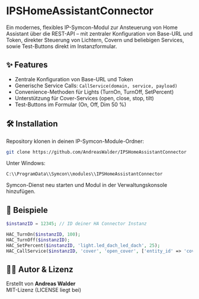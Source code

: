 # IPSHomeAssistantConnector

Ein modernes, flexibles IP-Symcon-Modul zur Ansteuerung von Home Assistant über die REST-API – mit zentraler Konfiguration von Base-URL und Token, direkter Steuerung von Lichtern, Covern und beliebigen Services, sowie Test-Buttons direkt im Instanzformular.

## ✨ Features
- Zentrale Konfiguration von Base-URL und Token
- Generische Service Calls: `CallService(domain, service, payload)`
- Convenience-Methoden für Lights (TurnOn, TurnOff, SetPercent)
- Unterstützung für Cover-Services (open, close, stop, tilt)
- Test-Buttons im Formular (On, Off, Dim 50 %)

## 🛠️ Installation
Repository klonen in deinen IP-Symcon-Module-Ordner:

```bash
git clone https://github.com/AndreasWalder/IPSHomeAssistantConnector
```

Unter Windows:
```
C:\\ProgramData\\Symcon\\modules\\IPSHomeAssistantConnector
```

Symcon-Dienst neu starten und Modul in der Verwaltungskonsole hinzufügen.

## 🚀 Beispiele
```php
$instanzID = 12345; // ID deiner HA Connector Instanz

HAC_TurnOn($instanzID, 100);
HAC_TurnOff($instanzID);
HAC_SetPercent($instanzID, 'light.led_dach_led_dach', 25);
HAC_CallService($instanzID, 'cover', 'open_cover', ['entity_id' => 'cover.vorhang_vorne']);
```

## 🧑‍💻 Autor & Lizenz
Erstellt von **Andreas Walder**  
MIT-Lizenz (LICENSE liegt bei)
